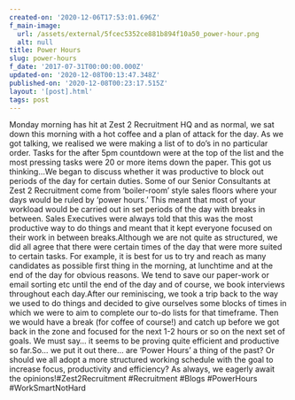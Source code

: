 ```yaml
---
created-on: '2020-12-06T17:53:01.696Z'
f_main-image:
  url: /assets/external/5fcec5352ce881b894f10a50_power-hour.png
  alt: null
title: Power Hours
slug: power-hours
f_date: '2017-07-31T00:00:00.000Z'
updated-on: '2020-12-08T00:13:47.348Z'
published-on: '2020-12-08T00:23:17.515Z'
layout: '[post].html'
tags: post
---
```


Monday morning has hit at Zest 2 Recruitment HQ and as normal, we sat down this morning with a hot coffee and a plan of attack for the day. As we got talking, we realised we were making a list of to do’s in no particular order. Tasks for the after 5pm countdown were at the top of the list and the most pressing tasks were 20 or more items down the paper. This got us thinking…We began to discuss whether it was productive to block out periods of the day for certain duties. Some of our Senior Consultants at Zest 2 Recruitment come from ‘boiler-room’ style sales floors where your days would be ruled by ‘power hours.’ This meant that most of your workload would be carried out in set periods of the day with breaks in between. Sales Executives were always told that this was the most productive way to do things and meant that it kept everyone focused on their work in between breaks.Although we are not quite as structured, we did all agree that there were certain times of the day that were more suited to certain tasks. For example, it is best for us to try and reach as many candidates as possible first thing in the morning, at lunchtime and at the end of the day for obvious reasons. We tend to save our paper-work or email sorting etc until the end of the day and of course, we book interviews throughout each day.After our reminiscing, we took a trip back to the way we used to do things and decided to give ourselves some blocks of times in which we were to aim to complete our to-do lists for that timeframe. Then we would have a break (for coffee of course!) and catch up before we got back in the zone and focused for the next 1-2 hours or so on the next set of goals. We must say… it seems to be proving quite efficient and productive so far.So… we put it out there… are ‘Power Hours’ a thing of the past? Or should we all adopt a more structured working schedule with the goal to increase focus, productivity and efficiency? As always, we eagerly await the opinions!#Zest2Recruitment #Recruitment #Blogs #PowerHours #WorkSmartNotHard
